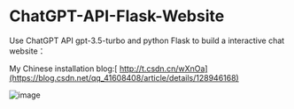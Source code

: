 # ChatGPT-API-Flask-Website
Use ChatGPT API gpt-3.5-turbo and python Flask to build a interactive chat website：

My Chinese installation blog:[ http://t.csdn.cn/wXnOa](https://blog.csdn.net/qq_41608408/article/details/128946168)

![image](https://user-images.githubusercontent.com/47026637/222842366-6240c87f-c4d3-40e6-8120-356863f4cfaa.png)

